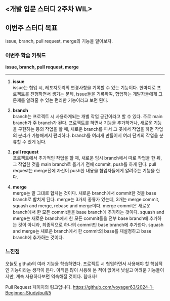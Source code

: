 ## <개발 입문 스터디 2주차 WIL>

## 이번주 스터디 목표
issue, branch, pull request, merge의 기능을 알아보자.

### 이번주 학습 키워드
**issue, branch, pull request, merge**

***

1. **issue**   
issue는 협업 시, 레포지토리의 변경사항을 기록할 수 있는 기능이다. 한마디로 프로젝트를 진행하면서 생기는 문제, issue들을 기록하여, 협업하는 개발자들에게 그 문제를 알려줄 수 있는 편리한 기능이라고 보면 된다.

2. **branch**   
branch는 프로젝트 시 사용하게되는 개별 작업 공간이라고 할 수 있다. 주로 main branch가 주 branch가 된다. 프로젝트를 하면서 기능을 추가하거나, 새로운 기능을 구현하는 등의 작업을 할 때, 새로운 branch를 파서 그 곳에서 작업을 하면 작업의 분리가 가능해져서 편리하다. branch를 여러개 만들어서 여러 단계의 작업을 분류할 수 있게 된다.

3. **pull request**   
프로젝트에서 추가적인 작업을 할 때, 새로운 임시 branch에서 따로 작업을 한 뒤, 그 작업한 것을 main branch로 옮기기 전에 commit, push를 하게 된다. pull request는 merge전에 자신이 push한 내용을 협업자들에게 알려주는 기능을 한다.

4. **merge**   
merge는 말 그대로 합치는 것이다. 새로운 branch에서 commit한 것을 base branch로 합치게 된다. merge는 3가지 종류가 있는데, 3개는 merge commit, squash and merge, rebase and merge이다. merge commit은 새로운 branch에서 한 모든 commit들을 base branch에 추가하는 것이다. squash and merge는 새로운 branch에서 한 모든 commit들을 전부 base branch에 추가하는 것이 아니라, 최종적으로 하나의 commit만 base branch에 추가한다. squash and merge는 새로운 branch에서 한 commit의 base를 재설정하고 base branch에 추가하는 것이다.

### 느낀점
오늘도 github의 여러 기능을 학습하였다. 프로젝트 시 협업하면서 사용해야 할 핵심적인 기능이라는 생각이 든다. 아직은 많이 사용해 본 적이 없어서 낯설고 어려운 기능들이지만, 계속 사용하다보면 익숙해질 것이다. 힘내자!

Pull Request 페이지의 링크입니다.
https://github.com/voyager63/2024-1-Beginner-Study/pull/5